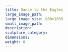 ```yaml
---
title: Dance to the Eagles
large_image_path:
large_image_size: 800x1039
small_image_path:
description:
sculpture_category:
dimensions:
weight: 0
---
```

